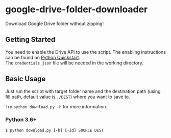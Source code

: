 # google-drive-folder-downloader

Download Google Drive folder without zipping!

## Getting Started

You need to enable the Drive API to use the script.
The enabling instructions can be found on [Python Quickstart](https://developers.google.com/drive/api/v3/quickstart/python).<br/>
The `credentials.json` file will be needed in the working directory.

## Basic Usage

Just run the script with target folder name and the destination path (using fill path, default value is `./DEST`) where you want to save to.

Try `python download.py -h` for more information.

### Python 3.6+

```
$ python download.py [-h] [-id] SOURCE DEST
```

